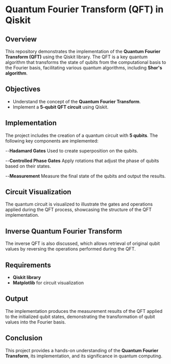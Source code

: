 # Quantum Fourier Transform (QFT) in Qiskit

## Overview
This repository demonstrates the implementation of the **Quantum Fourier Transform (QFT)** using the Qiskit library. The QFT is a key quantum algorithm that transforms the state of qubits from the computational basis to the Fourier basis, facilitating various quantum algorithms, including **Shor's algorithm**.

## Objectives
- Understand the concept of the **Quantum Fourier Transform**.
- Implement a **5-qubit QFT circuit** using Qiskit.

## Implementation
The project includes the creation of a quantum circuit with **5 qubits**. The following key components are implemented:

--**Hadamard Gates**
Used to create superposition on the qubits.

--**Controlled Phase Gates**
Apply rotations that adjust the phase of qubits based on their states.

--**Measurement**
Measure the final state of the qubits and output the results.

## Circuit Visualization
The quantum circuit is visualized to illustrate the gates and operations applied during the QFT process, showcasing the structure of the QFT implementation.

## Inverse Quantum Fourier Transform
The inverse QFT is also discussed, which allows retrieval of original qubit values by reversing the operations performed during the QFT.

## Requirements
- **Qiskit library**
- **Matplotlib** for circuit visualization

## Output
The implementation produces the measurement results of the QFT applied to the initialized qubit states, demonstrating the transformation of qubit values into the Fourier basis.

## Conclusion
This project provides a hands-on understanding of the **Quantum Fourier Transform**, its implementation, and its significance in quantum computing.
